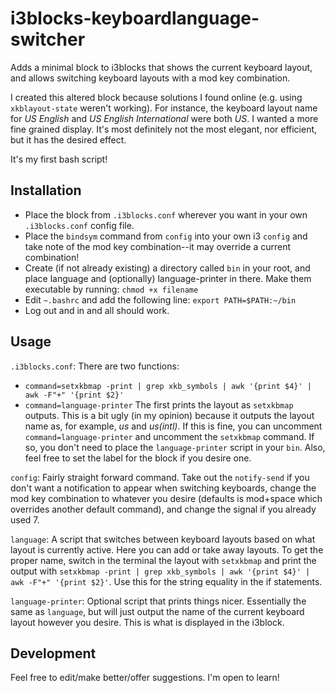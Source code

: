 # i3blocks-keyboardlanguage-switcher
Adds a minimal block to i3blocks that shows the current keyboard layout, and allows switching keyboard layouts with a mod key combination.

I created this altered block because solutions I found online (e.g. using ``xkblayout-state`` weren't working).  For instance, the keyboard layout name for *US English* and *US English International* were both *US*.  I wanted a more fine grained display.  It's most definitely not the most elegant, nor efficient, but it has the desired effect.

It's my first bash script!

## Installation
* Place the block from ``.i3blocks.conf`` wherever you want in your own ``.i3blocks.conf`` config file.
* Place the ``bindsym`` command from ``config`` into your own i3 ``config`` and take note of the mod key combination--it may override a current combination!
* Create (if not already existing) a directory called ``bin`` in your root, and place language and (optionally) language-printer in there.  Make them executable by running: ``chmod +x filename``
* Edit ``~.bashrc`` and add the following line: ``export PATH=$PATH:~/bin``
* Log out and in and all should work.

## Usage
``.i3blocks.conf``: There are two functions:
* ``command=setxkbmap -print | grep xkb_symbols | awk '{print $4}' | awk -F"+" '{print $2}'``
* ``command=language-printer``
The first prints the layout as ``setxkbmap`` outputs.  This is a bit ugly (in my opinion) because it outputs the layout name as, for example, *us* and *us(intl)*.  If this is fine, you can uncomment ``command=language-printer`` and uncomment the ``setxkbmap`` command.  If so, you don't need to place the ``language-printer`` script in your ``bin``.  Also, feel free to set the label for the block if you desire one.

``config``: Fairly straight forward command.  Take out the ``notify-send`` if you don't want a notification to appear when switching keyboards, change the mod key combination to whatever you desire (defaults is mod+space which overrides another default command), and change the signal if you already used 7.

``language``: A script that switches between keyboard layouts based on what layout is currently active.  Here you can add or take away layouts.  To get the proper name, switch in the terminal the layout with ``setxkbmap`` and print the output with ``setxkbmap -print | grep xkb_symbols | awk '{print $4}' | awk -F"+" '{print $2}'``.  Use this for the string equality in the if statements.

``language-printer``: Optional script that prints things nicer.  Essentially the same as ``language``, but will just output the name of the current keyboard layout however you desire.  This is what is displayed in the i3block.

## Development
Feel free to edit/make better/offer suggestions.  I'm open to learn!
